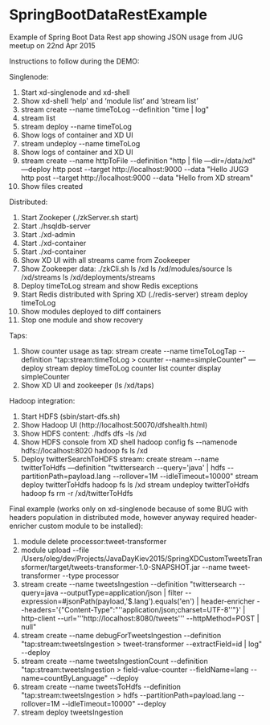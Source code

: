 # SpringBootDataRestExample
Example of Spring Boot Data Rest app showing JSON usage from JUG meetup on 22nd Apr 2015

Instructions to follow during the DEMO:

Singlenode:

1. Start xd-singlenode and xd-shell
2. Show xd-shell ‘help' and ‘module list’ and ’stream list’
3. stream create --name timeToLog --definition "time | log"
4. stream list
5. stream deploy --name timeToLog
6. Show logs of container and XD UI
7. stream undeploy --name timeToLog
8. Show logs of container and XD UI
9. stream create --name httpToFile --definition "http | file —dir=/data/xd" —deploy
http post --target http://localhost:9000 --data "Hello JUGЭ
http post --target http://localhost:9000 --data "Hello from XD stream"
10. Show files created 

Distributed:

1. Start Zookeper (./zkServer.sh start)
2. Start ./hsqldb-server
3. Start ./xd-admin
4. Start ./xd-container
5. Start ./xd-container
6. Show XD UI with all streams came from Zookeeper
7. Show Zookeeper data:
./zkCli.sh
ls /xd
ls /xd/modules/source
ls /xd/streams
ls /xd/deployments/streams
8. Deploy timeToLog stream and show Redis exceptions
9. Start Redis distributed with Spring XD (./redis-server)
stream deploy timeToLog
10. Show modules deployed to diff containers
11. Stop one module and show recovery

Taps:

1. Show counter usage as tap:
stream create --name timeToLogTap --definition "tap:stream:timeToLog > counter --name=simpleCounter" —deploy
stream deploy timeToLog
counter list
counter display simpleCounter
2. Show XD UI and zookeeper (ls /xd/taps)

Hadoop integration:

1. Start HDFS (sbin/start-dfs.sh)
2. Show Hadoop UI (http://localhost:50070/dfshealth.html)
3. Show HDFS content:
./hdfs dfs -ls /xd
4. Show HDFS console from XD shell
hadoop config fs --namenode hdfs://localhost:8020
hadoop fs ls /xd
5. Deploy twitterSearchToHDFS stream:
create stream --name twitterToHdfs —definition "twittersearch --query='java' | hdfs --partitionPath=payload.lang --rollover=1M --idleTimeout=10000"
stream deploy twitterToHdfs
hadoop fs ls /xd
stream undeploy twitterToHdfs
hadoop fs rm -r /xd/twitterToHdfs

Final example (works only on xd-singlenode because of some BUG with headers population in distributed mode, however anyway required header-enricher custom module to be installed):

1. module delete processor:tweet-transformer
2. module upload --file /Users/oleg/dev/Projects/JavaDayKiev2015/SpringXDCustomTweetsTransformer/target/tweets-transformer-1.0-SNAPSHOT.jar --name tweet-transformer --type processor
3. stream create --name tweetsIngestion --definition "twittersearch --query=java --outputType=application/json | filter --expression=#jsonPath(payload,'$.lang').equals('en') | header-enricher --headers='{\"Content-Type\":\"''application/json;charset=UTF-8''\"}' | http-client --url='''http://localhost:8080/tweets''' --httpMethod=POST | null"
4. stream create --name debugForTweetsIngestion --definition "tap:stream:tweetsIngestion > tweet-transformer --extractField=id | log" --deploy
5. stream create --name tweetsIngestionCount --definition "tap:stream:tweetsIngestion > field-value-counter --fieldName=lang --name=countByLanguage" --deploy
6. stream create --name tweetsToHdfs --definition "tap:stream:tweetsIngestion > hdfs --partitionPath=payload.lang --rollover=1M --idleTimeout=10000" --deploy
7. stream deploy tweetsIngestion

